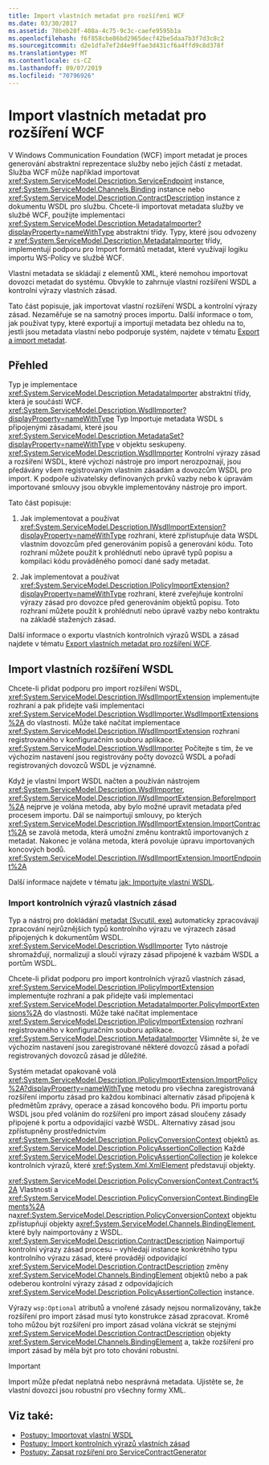 ```yaml
---
title: Import vlastních metadat pro rozšíření WCF
ms.date: 03/30/2017
ms.assetid: 78beb28f-408a-4c75-9c3c-caefe9595b1a
ms.openlocfilehash: f6f858cbe86bd2965decf42be5daa7b3f7d3c8c2
ms.sourcegitcommit: d2e1dfa7ef2d4e9ffae3d431cf6a4ffd9c8d378f
ms.translationtype: MT
ms.contentlocale: cs-CZ
ms.lasthandoff: 09/07/2019
ms.locfileid: "70796926"
---
```

# <a name="importing-custom-metadata-for-a-wcf-extension"></a>Import vlastních metadat pro rozšíření WCF
V Windows Communication Foundation (WCF) import metadat je proces generování abstraktní reprezentace služby nebo jejích částí z metadat. Služba WCF může například importovat <xref:System.ServiceModel.Description.ServiceEndpoint> instance, <xref:System.ServiceModel.Channels.Binding> instance nebo <xref:System.ServiceModel.Description.ContractDescription> instance z dokumentu WSDL pro službu. Chcete-li importovat metadata služby ve službě WCF, použijte implementaci <xref:System.ServiceModel.Description.MetadataImporter?displayProperty=nameWithType> abstraktní třídy. Typy, které jsou odvozeny z <xref:System.ServiceModel.Description.MetadataImporter> třídy, implementují podporu pro Import formátů metadat, které využívají logiku importu WS-Policy ve službě WCF.  
  
 Vlastní metadata se skládají z elementů XML, které nemohou importovat dovozci metadat do systému. Obvykle to zahrnuje vlastní rozšíření WSDL a kontrolní výrazy vlastních zásad.  
  
 Tato část popisuje, jak importovat vlastní rozšíření WSDL a kontrolní výrazy zásad. Nezaměřuje se na samotný proces importu. Další informace o tom, jak používat typy, které exportují a importují metadata bez ohledu na to, jestli jsou metadata vlastní nebo podporuje systém, najdete v tématu [Export a import metadat](../feature-details/exporting-and-importing-metadata.md).  
  
## <a name="overview"></a>Přehled  
 Typ je implementace <xref:System.ServiceModel.Description.MetadataImporter> abstraktní třídy, která je součástí WCF. <xref:System.ServiceModel.Description.WsdlImporter?displayProperty=nameWithType> Typ Importuje metadata WSDL s připojenými zásadami, které jsou <xref:System.ServiceModel.Description.MetadataSet?displayProperty=nameWithType> v objektu seskupeny. <xref:System.ServiceModel.Description.WsdlImporter> Kontrolní výrazy zásad a rozšíření WSDL, které výchozí nástroje pro import nerozpoznají, jsou předávány všem registrovaným vlastním zásadám a dovozcům WSDL pro import. K podpoře uživatelsky definovaných prvků vazby nebo k úpravám importované smlouvy jsou obvykle implementovány nástroje pro import.  
  
 Tato část popisuje:  
  
1. Jak implementovat a používat <xref:System.ServiceModel.Description.IWsdlImportExtension?displayProperty=nameWithType> rozhraní, které zpřístupňuje data WSDL vlastním dovozcům před generováním popisů a generování kódu. Toto rozhraní můžete použít k prohlédnutí nebo úpravě typů popisu a kompilaci kódu prováděného pomocí dané sady metadat.  
  
2. Jak implementovat a používat <xref:System.ServiceModel.Description.IPolicyImportExtension?displayProperty=nameWithType> rozhraní, které zveřejňuje kontrolní výrazy zásad pro dovozce před generováním objektů popisu. Toto rozhraní můžete použít k prohlédnutí nebo úpravě vazby nebo kontraktu na základě stažených zásad.  
  
 Další informace o exportu vlastních kontrolních výrazů WSDL a zásad najdete v tématu [Export vlastních metadat pro rozšíření WCF](exporting-custom-metadata-for-a-wcf-extension.md).  
  
## <a name="importing-custom-wsdl-extensions"></a>Import vlastních rozšíření WSDL  
 Chcete-li přidat podporu pro import rozšíření WSDL, <xref:System.ServiceModel.Description.IWsdlImportExtension> implementujte rozhraní a pak přidejte vaši implementaci <xref:System.ServiceModel.Description.WsdlImporter.WsdlImportExtensions%2A> do vlastnosti. Může také načítat implementace <xref:System.ServiceModel.Description.IWsdlImportExtension> rozhraní registrovaného v konfiguračním souboru aplikace. <xref:System.ServiceModel.Description.WsdlImporter> Počítejte s tím, že ve výchozím nastavení jsou registrovány počty dovozců WSDL a pořadí registrovaných dovozců WSDL je významné.  
  
 Když je vlastní Import WSDL načten a používán nástrojem <xref:System.ServiceModel.Description.WsdlImporter>, <xref:System.ServiceModel.Description.IWsdlImportExtension.BeforeImport%2A> nejprve je volána metoda, aby bylo možné upravit metadata před procesem importu. Dál se naimportují smlouvy, po kterých <xref:System.ServiceModel.Description.IWsdlImportExtension.ImportContract%2A> se zavolá metoda, která umožní změnu kontraktů importovaných z metadat. Nakonec je volána metoda, která povoluje úpravu importovaných koncových bodů. <xref:System.ServiceModel.Description.IWsdlImportExtension.ImportEndpoint%2A>  
  
 Další informace najdete v tématu [jak: Importujte vlastní WSDL](how-to-import-custom-wsdl.md).  
  
### <a name="importing-custom-policy-assertions"></a>Import kontrolních výrazů vlastních zásad  
 Typ a nástroj pro dokládání [metadat (Svcutil. exe)](../servicemodel-metadata-utility-tool-svcutil-exe.md) automaticky zpracovávají zpracování nejrůznějších typů kontrolního výrazu ve výrazech zásad připojených k dokumentům WSDL. <xref:System.ServiceModel.Description.WsdlImporter> Tyto nástroje shromažďují, normalizují a sloučí výrazy zásad připojené k vazbám WSDL a portům WSDL.  
  
 Chcete-li přidat podporu pro import kontrolních výrazů vlastních zásad, <xref:System.ServiceModel.Description.IPolicyImportExtension> implementujte rozhraní a pak přidejte vaši implementaci <xref:System.ServiceModel.Description.MetadataImporter.PolicyImportExtensions%2A> do vlastnosti. Může také načítat implementace <xref:System.ServiceModel.Description.IPolicyImportExtension> rozhraní registrovaného v konfiguračním souboru aplikace. <xref:System.ServiceModel.Description.MetadataImporter> Všimněte si, že ve výchozím nastavení jsou zaregistrované některé dovozců zásad a pořadí registrovaných dovozců zásad je důležité.  
  
 Systém metadat opakovaně volá <xref:System.ServiceModel.Description.IPolicyImportExtension.ImportPolicy%2A?displayProperty=nameWithType> metodu pro všechna zaregistrovaná rozšíření importu zásad pro každou kombinaci alternativ zásad připojená k předmětům zprávy, operace a zásad koncového bodu. Při importu portu WSDL jsou před voláním do rozšíření pro import zásad sloučeny zásady připojené k portu a odpovídající vazbě WSDL. Alternativy zásad jsou zpřístupněny prostřednictvím <xref:System.ServiceModel.Description.PolicyConversionContext> objektů as. <xref:System.ServiceModel.Description.PolicyAssertionCollection> Každé <xref:System.ServiceModel.Description.PolicyAssertionCollection> je kolekce kontrolních výrazů, které <xref:System.Xml.XmlElement> představují objekty.  
  
 <xref:System.ServiceModel.Description.PolicyConversionContext.Contract%2A> Vlastnosti a <xref:System.ServiceModel.Description.PolicyConversionContext.BindingElements%2A> na<xref:System.ServiceModel.Description.PolicyConversionContext> objektu zpřístupňují objekty a<xref:System.ServiceModel.Channels.BindingElement>, které byly naimportovány z WSDL. <xref:System.ServiceModel.Description.ContractDescription> Naimportují kontrolní výrazy zásad procesu – vyhledají instance konkrétního typu kontrolního výrazu zásad, které provádějí odpovídající <xref:System.ServiceModel.Description.ContractDescription> změny <xref:System.ServiceModel.Channels.BindingElement> objektů nebo a pak odeberou kontrolní výrazy zásad z odpovídajících <xref:System.ServiceModel.Description.PolicyAssertionCollection> instance.  
  
 Výrazy `wsp:Optional` atributů a vnořené zásady nejsou normalizovány, takže rozšíření pro import zásad musí tyto konstrukce zásad zpracovat. Kromě toho můžou být rozšíření pro import zásad volána víckrát se stejnými <xref:System.ServiceModel.Description.ContractDescription> objekty <xref:System.ServiceModel.Channels.BindingElement> a, takže rozšíření pro import zásad by měla být pro toto chování robustní.  
  
> [!IMPORTANT]
> Import může předat neplatná nebo nesprávná metadata. Ujistěte se, že vlastní dovozci jsou robustní pro všechny formy XML.  
  
## <a name="see-also"></a>Viz také:

- [Postupy: Importovat vlastní WSDL](how-to-import-custom-wsdl.md)
- [Postupy: Import kontrolních výrazů vlastních zásad](how-to-import-custom-policy-assertions.md)
- [Postupy: Zapsat rozšíření pro ServiceContractGenerator](how-to-write-an-extension-for-the-servicecontractgenerator.md)
